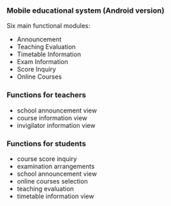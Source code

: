 
### Mobile educational system (Android version)
Six main functional modules: 
- Announcement
- Teaching Evaluation
- Timetable Information
- Exam Information
- Score Inquiry
- Online Courses
  
### Functions for teachers

- school announcement view 
- course information view 
- invigilator information view

### Functions for students
- course score inquiry
- examination arrangements
- school announcement view 
- online courses selection 
- teaching evaluation
- timetable information view
  
  

